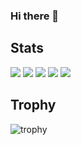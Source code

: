### Hi there 👋

<!--
**daisuke-tanabe/daisuke-tanabe** is a ✨ _special_ ✨ repository because its `README.md` (this file) appears on your GitHub profile.

Here are some ideas to get you started:

- 🔭 I’m currently working on ...
- 🌱 I’m currently learning ...
- 👯 I’m looking to collaborate on ...
- 🤔 I’m looking for help with ...
- 💬 Ask me about ...
- 📫 How to reach me: ...
- 😄 Pronouns: ...
- ⚡ Fun fact: ...
-->

## Stats
![](http://github-profile-summary-cards.vercel.app/api/cards/profile-details?username=daisuke-tanabe&theme=github)
![](http://github-profile-summary-cards.vercel.app/api/cards/repos-per-language?username=daisuke-tanabe&theme=github)
![](http://github-profile-summary-cards.vercel.app/api/cards/most-commit-language?username=daisuke-tanabe&theme=github)
![](http://github-profile-summary-cards.vercel.app/api/cards/stats?username=daisuke-tanabe&theme=github)
![](http://github-profile-summary-cards.vercel.app/api/cards/productive-time?username=daisuke-tanabe&theme=github&utcOffset=9)

## Trophy
![trophy](https://github-profile-trophy.vercel.app/?username=daisuke-tanabe&theme=github)
